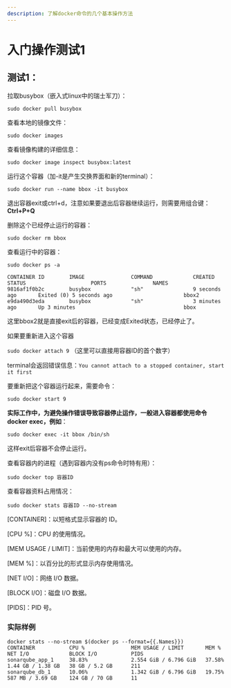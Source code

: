 ```yaml
---
description: 了解docker命令的几个基本操作方法
---
```


# 入门操作测试1

## 测试1：

拉取busybox（嵌入式linux中的瑞士军刀）：

`sudo docker pull busybox`

查看本地的镜像文件：

`sudo docker images`

查看镜像构建的详细信息：

`sudo docker image inspect busybox:latest`

运行这个容器（加-it是产生交换界面和新的terminal）：

`sudo docker run --name bbox -it busybox`

退出容器exit或ctrl+d，注意如果要退出后容器继续运行，则需要用组合键：**Ctrl+P+Q**

删除这个已经停止运行的容器：

`sudo docker rm bbox`

查看运行中的容器：

`sudo docker ps -a`

```text
CONTAINER ID        IMAGE               COMMAND             CREATED             STATUS                     PORTS               NAMES
9816af1f0b2c        busybox             "sh"                9 seconds ago       Exited (0) 5 seconds ago                       bbox2
e9da490d3eda        busybox             "sh"                3 minutes ago       Up 3 minutes                                   bbox
```

这里bbox2就是直接exit后的容器，已经变成Exited状态，已经停止了。

如果要重新进入这个容器

`sudo docker attach 9` （这里可以直接用容器ID的首个数字）

terminal会返回错误信息：`You cannot attach to a stopped container, start it first`

要重新把这个容器运行起来，需要命令：

`sudo docker start 9`

**实际工作中，为避免操作错误导致容器停止运作，一般进入容器都使用命令 docker exec，例如**：

`sudo docker exec -it bbox /bin/sh`

这样exit后容器不会停止运行。

查看容器内的进程（遇到容器内没有ps命令时特有用）：

`sudo docker top 容器ID`

查看容器资料占用情况：

`sudo docker stats 容器ID --no-stream`

\[CONTAINER\]：以短格式显示容器的 ID。

\[CPU %\]：CPU 的使用情况。

\[MEM USAGE / LIMIT\]：当前使用的内存和最大可以使用的内存。

\[MEM %\]：以百分比的形式显示内存使用情况。

\[NET I/O\]：网络 I/O 数据。

\[BLOCK I/O\]：磁盘 I/O 数据。

\[PIDS\]：PID 号。

### 实际样例

```text
docker stats --no-stream $(docker ps --format={{.Names}})
CONTAINER           CPU %               MEM USAGE / LIMIT       MEM %               NET I/O             BLOCK I/O           PIDS
sonarqube_app_1     38.83%              2.554 GiB / 6.796 GiB   37.58%              1.44 GB / 1.38 GB   38 GB / 5.2 GB      211
sonarqube_db_1      10.06%              1.342 GiB / 6.796 GiB   19.75%              587 MB / 3.69 GB    124 GB / 70 GB      11
```

